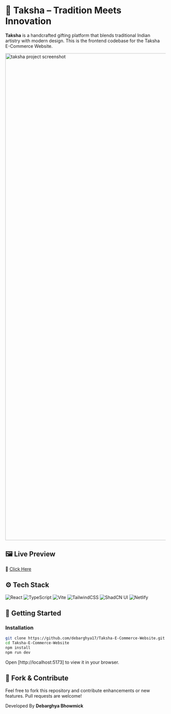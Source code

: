 # 🌿 Taksha – Tradition Meets Innovation

**Taksha** is a handcrafted gifting platform that blends traditional Indian artistry with modern design. This is the frontend codebase for the Taksha E-Commerce Website.

<img width="2820" height="1531" alt="taksha project screenshot" src="https://github.com/user-attachments/assets/d17d7a46-010d-467f-bfea-1789396dab66" />

## 🖼️ Live Preview

🔗 [Click Here](https://takshaveda.netlify.app/)

## ⚙️ Tech Stack

![React](https://img.shields.io/badge/React-20232A?style=for-the-badge&logo=react&logoColor=61DAFB)
![TypeScript](https://img.shields.io/badge/TypeScript-3178C6?style=for-the-badge&logo=typescript&logoColor=white)
![Vite](https://img.shields.io/badge/Vite-646CFF?style=for-the-badge&logo=vite&logoColor=white)
![TailwindCSS](https://img.shields.io/badge/TailwindCSS-38B2AC?style=for-the-badge&logo=tailwind-css&logoColor=white)
![ShadCN UI](https://img.shields.io/badge/ShadCN_UI-000000?style=for-the-badge&logo=vercel&logoColor=white)
![Netlify](https://img.shields.io/badge/Netlify-00C7B7?style=for-the-badge&logo=netlify&logoColor=white)

## 🚀 Getting Started

### Installation

```bash
git clone https://github.com/debarghya17/Taksha-E-Commerce-Website.git
cd Taksha-E-Commerce-Website
npm install
npm run dev
```

Open [http://localhost:5173] to view it in your browser.

## 🍴 Fork & Contribute

Feel free to fork this repository and contribute enhancements or new features. Pull requests are welcome!



Developed By **Debarghya Bhowmick**
